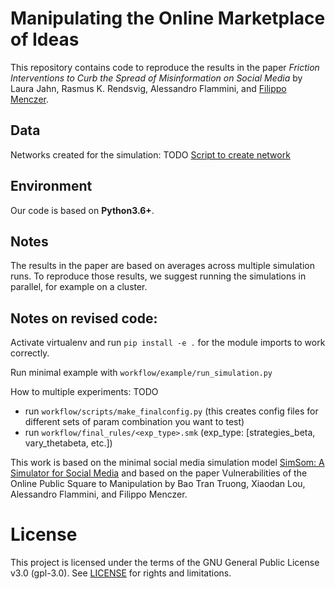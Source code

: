 # Manipulating the Online Marketplace of Ideas

This repository contains code to reproduce the results in the paper *Friction Interventions to Curb the Spread of Misinformation on Social Media* by Laura Jahn, Rasmus K. Rendsvig, Alessandro Flammini, and [Filippo Menczer](https://cnets.indiana.edu/fil/).

## Data
Networks created for the simulation: TODO
[Script to create network](workflow/make_network.py)

## Environment

Our code is based on **Python3.6+**.

## Notes

The results in the paper are based on averages across multiple simulation runs. To reproduce those results, we suggest running the simulations in parallel, for example on a cluster.

## Notes on revised code:
Activate virtualenv and run `pip install -e .` for the module imports to work correctly.

Run minimal example with `workflow/example/run_simulation.py`

How to multiple experiments: TODO
- run `workflow/scripts/make_finalconfig.py` (this creates config files for different sets of param combination you want to test)
- run `workflow/final_rules/<exp_type>.smk` (exp_type: [strategies_beta, vary_thetabeta, etc.])


This work is based on the minimal social media simulation model [SimSom: A Simulator for Social Media](https://github.com/osome-iu/SimSoM) and based on the paper Vulnerabilities of the Online Public Square to Manipulation by Bao Tran Truong, Xiaodan Lou, Alessandro Flammini, and Filippo Menczer.


# License
This project is licensed under the terms of the GNU General Public License v3.0 (gpl-3.0). See [LICENSE](https://github.com/humanplayer2/get-twitter-likers-data/blob/main/LICENSE.md) for rights and limitations.
